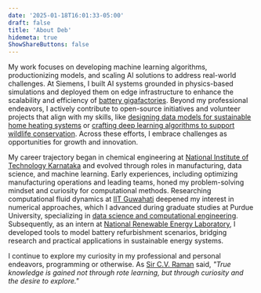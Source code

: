 ```yaml
---
date: '2025-01-18T16:01:33-05:00'
draft: false
title: 'About Deb'
hidemeta: true
ShowShareButtons: false
---
```


My work focuses on developing machine learning algorithms, productionizing models, and scaling AI solutions to address real-world challenges. At Siemens, I built AI systems grounded in physics-based simulations and deployed them on edge infrastructure to enhance the scalability and efficiency of [battery gigafactories](https://www.siemens.com/us/en/industries/battery-manufacturing.html). Beyond my professional endeavors, I actively contribute to open-source initiatives and volunteer projects that align with my skills, like [designing data models for sustainable home heating systems](https://github.com/codeforboston/home-energy-analysis-tool) or [crafting deep learning algorithms to support wildlife conservation](https://www.fruitpunch.ai/blog/tracking-turtles-how-ai-helps-conservationists-to-re-identify-sea-turtles). Across these efforts, I embrace challenges as opportunities for growth and innovation.

My career trajectory began in chemical engineering at [National Institute of Technology Karnataka](https://www.nitk.ac.in/) and evolved through roles in manufacturing, data science, and machine learning. Early experiences, including optimizing manufacturing operations and leading teams, honed my problem-solving mindset and curiosity for computational methods. Researching computational fluid dynamics at [IIT Guwahati](https://www.iitg.ac.in/chemeng/index.php) deepened my interest in numerical approaches, which I advanced during graduate studies at Purdue University, specializing in [data science and computational engineering](https://www.purdue.edu/academics/ogsps/cigp/index.html). Subsequently, as an intern at [National Renewable Energy Laboratory](https://www.nrel.gov/), I developed tools to model battery refurbishment scenarios, bridging research and practical applications in sustainable energy systems.

I continue to explore my curiosity in my professional and personal endeavors, programming or otherwise. As [Sir C.V. Raman](https://www.britannica.com/biography/C-V-Raman) said, _"True knowledge is gained not through rote learning, but through curiosity and the desire to explore."_
